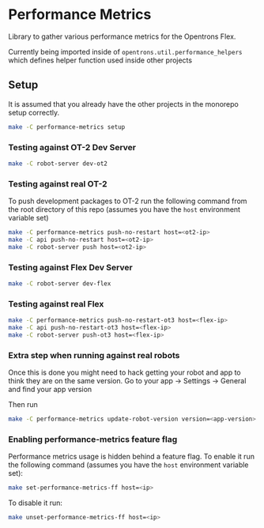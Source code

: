 # Performance Metrics

Library to gather various performance metrics for the Opentrons Flex.

Currently being imported inside of `opentrons.util.performance_helpers` which defines 
helper function used inside other projects

## Setup

It is assumed that you already have the other projects in the monorepo setup correctly.

```bash
make -C performance-metrics setup
```

### Testing against OT-2 Dev Server

```bash
make -C robot-server dev-ot2
```

### Testing against real OT-2


To push development packages to OT-2 run the following command from the root directory of this repo (assumes you have the `host` environment variable set)

```bash
make -C performance-metrics push-no-restart host=<ot2-ip>
make -C api push-no-restart host=<ot2-ip>
make -C robot-server push host=<ot2-ip>
```

### Testing against Flex Dev Server

```bash
make -C robot-server dev-flex
```

### Testing against real Flex

```bash
make -C performance-metrics push-no-restart-ot3 host=<flex-ip>
make -C api push-no-restart-ot3 host=<flex-ip>
make -C robot-server push-ot3 host=<flex-ip>
```

### Extra step when running against real robots

Once this is done you might need to hack getting your robot and app to think they are on the same version.
Go to your app -> Settings -> General and find your app version

Then run 

```bash
make -C performance-metrics update-robot-version version=<app-version> host=<robot-ip>
```

### Enabling performance-metrics feature flag

Performance metrics usage is hidden behind a feature flag. To enable it run the following command (assumes you have the `host` environment variable set): 

```bash 
make set-performance-metrics-ff host=<ip>
```

To disable it run:

```bash
make unset-performance-metrics-ff host=<ip>
```
